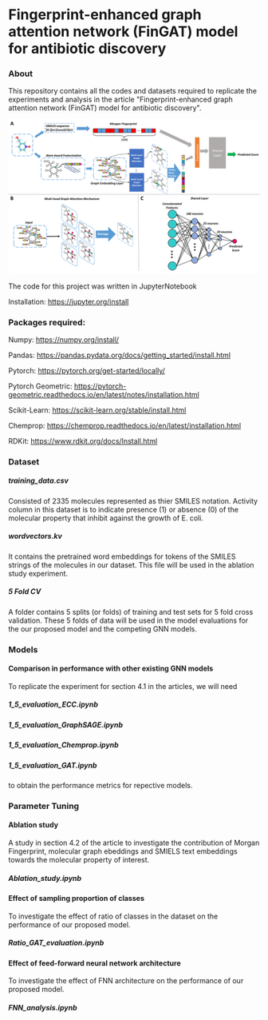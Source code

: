 # Fingerprint-enhanced graph attention network (FinGAT) model for antibiotic discovery
### About

This repository contains all the codes and datasets required to replicate the experiments and analysis in the article "Fingerprint-enhanced graph attention network (FinGAT) model for antibiotic discovery".

![flowchart](https://github.com/ExpectozJJ/FinGAT/blob/main/GAT.png)

The code for this project was written in JupyterNotebook

Installation: https://jupyter.org/install

### Packages required:

Numpy: https://numpy.org/install/

Pandas: https://pandas.pydata.org/docs/getting_started/install.html

Pytorch: https://pytorch.org/get-started/locally/

Pytorch Geometric: https://pytorch-geometric.readthedocs.io/en/latest/notes/installation.html

Scikit-Learn: https://scikit-learn.org/stable/install.html

Chemprop: https://chemprop.readthedocs.io/en/latest/installation.html

RDKit: https://www.rdkit.org/docs/Install.html


### Dataset
##### training_data.csv
Consisted of 2335 molecules represented as thier SMILES notation. Activity column in this dataset is to indicate presence (1) or absence (0) of the molecular property that inhibit against the growth of E. coli.

##### wordvectors.kv
It contains the pretrained word embeddings for tokens of the SMILES strings of the molecules in our dataset. This file will be used in the ablation study experiment. 

##### 5 Fold CV
A folder contains 5 splits (or folds) of training and test sets for 5 fold cross validation. These 5 folds of data will be used in the model evaluations for the our proposed model and the competing GNN models. 

### Models

#### Comparison in performance with other existing GNN models
To replicate the experiment for section 4.1 in the articles, we will need 
##### 1_5_evaluation_ECC.ipynb
##### 1_5_evaluation_GraphSAGE.ipynb
##### 1_5_evaluation_Chemprop.ipynb
##### 1_5_evaluation_GAT.ipynb
to obtain the performance metrics for repective models.

### Parameter Tuning 

#### Ablation study
A study in section 4.2 of the article to investigate the contribution of Morgan Fingerprint, molecular graph ebeddings and SMIELS text embeddings towards the molecular property of interest. 
##### Ablation_study.ipynb


#### Effect of sampling proportion of classes
To investigate the effect of ratio of classes in the dataset on the performance of our proposed model.
##### Ratio_GAT_evaluation.ipynb


#### Effect of feed-forward neural network architecture 
To investigate the effect of FNN architecture on the performance of our proposed model.
##### FNN_analysis.ipynb




